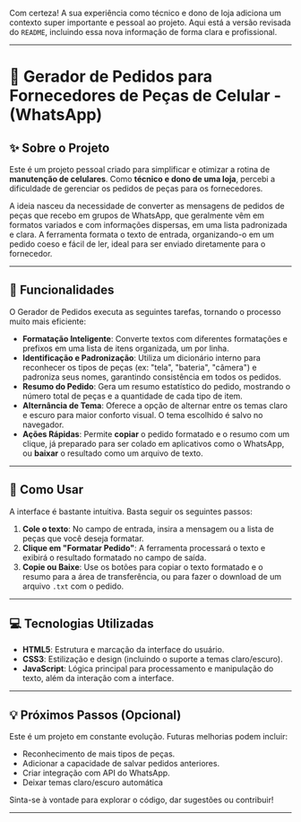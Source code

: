 Com certeza\! A sua experiência como técnico e dono de loja adiciona um contexto super importante e pessoal ao projeto. Aqui está a versão revisada do `README`, incluindo essa nova informação de forma clara e profissional.

-----

# 🤖 Gerador de Pedidos para Fornecedores de Peças de Celular - (WhatsApp)


## ✨ Sobre o Projeto

Este é um projeto pessoal criado para simplificar e otimizar a rotina de **manutenção de celulares**. Como **técnico e dono de uma loja**, percebi a dificuldade de gerenciar os pedidos de peças para os fornecedores.

A ideia nasceu da necessidade de converter as mensagens de pedidos de peças que recebo em grupos de WhatsApp, que geralmente vêm em formatos variados e com informações dispersas, em uma lista padronizada e clara. A ferramenta formata o texto de entrada, organizando-o em um pedido coeso e fácil de ler, ideal para ser enviado diretamente para o fornecedor.

-----

## 🎯 Funcionalidades

O Gerador de Pedidos executa as seguintes tarefas, tornando o processo muito mais eficiente:

  - **Formatação Inteligente**: Converte textos com diferentes formatações e prefixos em uma lista de itens organizada, um por linha.
  - **Identificação e Padronização**: Utiliza um dicionário interno para reconhecer os tipos de peças (ex: "tela", "bateria", "câmera") e padroniza seus nomes, garantindo consistência em todos os pedidos.
  - **Resumo do Pedido**: Gera um resumo estatístico do pedido, mostrando o número total de peças e a quantidade de cada tipo de item.
  - **Alternância de Tema**: Oferece a opção de alternar entre os temas claro e escuro para maior conforto visual. O tema escolhido é salvo no navegador.
  - **Ações Rápidas**: Permite **copiar** o pedido formatado e o resumo com um clique, já preparado para ser colado em aplicativos como o WhatsApp, ou **baixar** o resultado como um arquivo de texto.

-----

## 🚀 Como Usar

A interface é bastante intuitiva. Basta seguir os seguintes passos:

1.  **Cole o texto**: No campo de entrada, insira a mensagem ou a lista de peças que você deseja formatar.
2.  **Clique em "Formatar Pedido"**: A ferramenta processará o texto e exibirá o resultado formatado no campo de saída.
3.  **Copie ou Baixe**: Use os botões para copiar o texto formatado e o resumo para a área de transferência, ou para fazer o download de um arquivo `.txt` com o pedido.

-----

## 💻 Tecnologias Utilizadas

  - **HTML5**: Estrutura e marcação da interface do usuário.
  - **CSS3**: Estilização e design (incluindo o suporte a temas claro/escuro).
  - **JavaScript**: Lógica principal para processamento e manipulação do texto, além da interação com a interface.

-----

## 💡 Próximos Passos (Opcional)

Este é um projeto em constante evolução. Futuras melhorias podem incluir:

  - Reconhecimento de mais tipos de peças.
  - Adicionar a capacidade de salvar pedidos anteriores.
  - Criar integração com API do WhatsApp.
  - Deixar temas claro/escuro automática

Sinta-se à vontade para explorar o código, dar sugestões ou contribuir\!

-----
